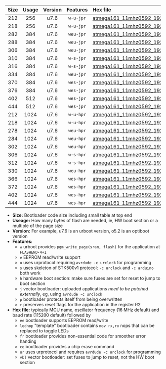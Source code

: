 |Size|Usage|Version|Features|Hex file|
|:-:|:-:|:-:|:-:|:--|
|212|256|u7.6|`w-u-jpr`|[atmega161_11mhz0592_19200bps_ur_vbl.hex](https://raw.githubusercontent.com/stefanrueger/urboot/main/atmega161_11mhz0592_19200bps_ur_vbl.hex)|
|218|256|u7.6|`w-u-jpr`|[atmega161_11mhz0592_19200bps_lednop_ur_vbl.hex](https://raw.githubusercontent.com/stefanrueger/urboot/main/atmega161_11mhz0592_19200bps_lednop_ur_vbl.hex)|
|282|384|u7.6|`weu-jpr`|[atmega161_11mhz0592_19200bps_ee_ur_vbl.hex](https://raw.githubusercontent.com/stefanrueger/urboot/main/atmega161_11mhz0592_19200bps_ee_ur_vbl.hex)|
|288|384|u7.6|`weu-jpr`|[atmega161_11mhz0592_19200bps_ee_lednop_ur_vbl.hex](https://raw.githubusercontent.com/stefanrueger/urboot/main/atmega161_11mhz0592_19200bps_ee_lednop_ur_vbl.hex)|
|306|384|u7.6|`weu-jpr`|[atmega161_11mhz0592_19200bps_ee_lednop_fr_ur_vbl.hex](https://raw.githubusercontent.com/stefanrueger/urboot/main/atmega161_11mhz0592_19200bps_ee_lednop_fr_ur_vbl.hex)|
|310|384|u7.6|`w-s-jpr`|[atmega161_11mhz0592_19200bps_vbl.hex](https://raw.githubusercontent.com/stefanrueger/urboot/main/atmega161_11mhz0592_19200bps_vbl.hex)|
|316|384|u7.6|`w-s-jpr`|[atmega161_11mhz0592_19200bps_lednop_vbl.hex](https://raw.githubusercontent.com/stefanrueger/urboot/main/atmega161_11mhz0592_19200bps_lednop_vbl.hex)|
|334|384|u7.6|`weu-jpr`|[atmega161_11mhz0592_19200bps_ee_lednop_fr_ce_ur_vbl.hex](https://raw.githubusercontent.com/stefanrueger/urboot/main/atmega161_11mhz0592_19200bps_ee_lednop_fr_ce_ur_vbl.hex)|
|370|384|u7.6|`wes-jpr`|[atmega161_11mhz0592_19200bps_ee_vbl.hex](https://raw.githubusercontent.com/stefanrueger/urboot/main/atmega161_11mhz0592_19200bps_ee_vbl.hex)|
|376|384|u7.6|`wes-jpr`|[atmega161_11mhz0592_19200bps_ee_lednop_vbl.hex](https://raw.githubusercontent.com/stefanrueger/urboot/main/atmega161_11mhz0592_19200bps_ee_lednop_vbl.hex)|
|402|512|u7.6|`wes-jpr`|[atmega161_11mhz0592_19200bps_ee_lednop_fr_vbl.hex](https://raw.githubusercontent.com/stefanrueger/urboot/main/atmega161_11mhz0592_19200bps_ee_lednop_fr_vbl.hex)|
|444|512|u7.6|`wes-jpr`|[atmega161_11mhz0592_19200bps_ee_lednop_fr_ce_vbl.hex](https://raw.githubusercontent.com/stefanrueger/urboot/main/atmega161_11mhz0592_19200bps_ee_lednop_fr_ce_vbl.hex)|
|212|1024|u7.6|`w-u-hpr`|[atmega161_11mhz0592_19200bps_ur.hex](https://raw.githubusercontent.com/stefanrueger/urboot/main/atmega161_11mhz0592_19200bps_ur.hex)|
|218|1024|u7.6|`w-u-hpr`|[atmega161_11mhz0592_19200bps_lednop_ur.hex](https://raw.githubusercontent.com/stefanrueger/urboot/main/atmega161_11mhz0592_19200bps_lednop_ur.hex)|
|278|1024|u7.6|`weu-hpr`|[atmega161_11mhz0592_19200bps_ee_ur.hex](https://raw.githubusercontent.com/stefanrueger/urboot/main/atmega161_11mhz0592_19200bps_ee_ur.hex)|
|284|1024|u7.6|`weu-hpr`|[atmega161_11mhz0592_19200bps_ee_lednop_ur.hex](https://raw.githubusercontent.com/stefanrueger/urboot/main/atmega161_11mhz0592_19200bps_ee_lednop_ur.hex)|
|302|1024|u7.6|`weu-hpr`|[atmega161_11mhz0592_19200bps_ee_lednop_fr_ur.hex](https://raw.githubusercontent.com/stefanrueger/urboot/main/atmega161_11mhz0592_19200bps_ee_lednop_fr_ur.hex)|
|306|1024|u7.6|`w-s-hpr`|[atmega161_11mhz0592_19200bps.hex](https://raw.githubusercontent.com/stefanrueger/urboot/main/atmega161_11mhz0592_19200bps.hex)|
|312|1024|u7.6|`w-s-hpr`|[atmega161_11mhz0592_19200bps_lednop.hex](https://raw.githubusercontent.com/stefanrueger/urboot/main/atmega161_11mhz0592_19200bps_lednop.hex)|
|330|1024|u7.6|`weu-hpr`|[atmega161_11mhz0592_19200bps_ee_lednop_fr_ce_ur.hex](https://raw.githubusercontent.com/stefanrueger/urboot/main/atmega161_11mhz0592_19200bps_ee_lednop_fr_ce_ur.hex)|
|366|1024|u7.6|`wes-hpr`|[atmega161_11mhz0592_19200bps_ee.hex](https://raw.githubusercontent.com/stefanrueger/urboot/main/atmega161_11mhz0592_19200bps_ee.hex)|
|372|1024|u7.6|`wes-hpr`|[atmega161_11mhz0592_19200bps_ee_lednop.hex](https://raw.githubusercontent.com/stefanrueger/urboot/main/atmega161_11mhz0592_19200bps_ee_lednop.hex)|
|402|1024|u7.6|`wes-hpr`|[atmega161_11mhz0592_19200bps_ee_lednop_fr.hex](https://raw.githubusercontent.com/stefanrueger/urboot/main/atmega161_11mhz0592_19200bps_ee_lednop_fr.hex)|
|444|1024|u7.6|`wes-hpr`|[atmega161_11mhz0592_19200bps_ee_lednop_fr_ce.hex](https://raw.githubusercontent.com/stefanrueger/urboot/main/atmega161_11mhz0592_19200bps_ee_lednop_fr_ce.hex)|

- **Size:** Bootloader code size including small table at top end
- **Useage:** How many bytes of flash are needed, ie, HW boot section or a multiple of the page size
- **Version:** For example, u7.6 is an urboot version, o5.2 is an optiboot version
- **Features:**
  + `w` urboot provides `pgm_write_page(sram, flash)` for the application at `FLASHEND-4+1`
  + `e` EEPROM read/write support
  + `u` uses urprotocol requiring `avrdude -c urclock` for programming
  + `s` uses skeleton of STK500v1 protocol; `-c urclock` and `-c arduino` both work
  + `h` hardware boot section: make sure fuses are set for reset to jump to boot section
  + `j` vector bootloader: uploaded applications *need to be patched externally*, eg, using `avrdude -c urclock`
  + `p` bootloader protects itself from being overwritten
  + `r` preserves reset flags for the application in the register R2
- **Hex file:** typically MCU name, oscillator frequency (16 MHz default) and baud rate (115200 default) followed by
  + `ee` bootloader supports EEPROM read/write
  + `lednop` "template" bootloader contains `mov rx,rx` nops that can be replaced to toggle LEDs
  + `fr` bootloader provides non-essential code for smoother error handing
  + `ce` bootloader provides a chip erase command
  + `ur` uses urprotocol and requires `avrdude -c urclock` for programming
  + `vbl` vector bootloader: set fuses to jump to reset, not the HW boot section
